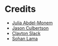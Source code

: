 

# Credits
- [Julia Abdel-Monem](https://github.com/MusicalArtist12)
- [Jason Culbertson](https://github.com/JTCulbertson)
- [Clayton Slack](https://github.com/Harpy88)
- [Sohan Lama](https://github.com/Soohann)
